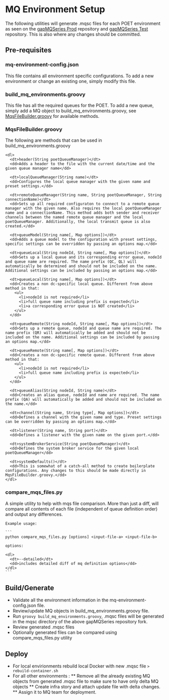 # MQ Environment Setup

The following utilities will generate .mqsc files for each POET environment as seen on the [gapMQSeries Prod](https://github.gapinc.com/eis/gapMQSeriesMQSC_PROD) repository and [gapMQSeries Test](https://github.gapinc.com/eis/gapMQSeriesMQSC_TEST) repository. This is also where any changes should be committed. 

## Pre-requisites 

### mq-environment-config.json
This file contains all environment specific configurations. To add a new environment or change an existing one, simply modify this file.

### build_mq_environments.groovy
This file has all the required queues for the POET. To add a new queue, simply add a MQ object to build_mq_environments.groovy, see [MqsFileBuilder.groovy](MqsFileBuilder.groovy) for available methods. 

### MqsFileBuilder.groovy
The following are methods that can be used in build_mq_environments.groovy

    <dl>
      <dt>header(String poetQueueManager)</dt>
      <dd>Adds a header to the file with the current date/time and the given queue manager name</dd>

      <dt>localQueueManager(String name)</dt>
      <dd>Configures the local queue manager with the given name and preset settings.</dd>

      <dt>remoteQueueManager(String name, String poetQueueManager, String connectionName)</dt>
      <dd>Sets up all required configuraton to connect to a remote queue manager with the given name. Also requires the local poetQueueManager name and a connectionName. This method adds both sender and receiver channels between the named remote queue manager and the local poetQueueManager. Additionally, the local transmit queue is also created.</dd>

      <dt>queueModel(String name[, Map options])</dt>
      <dd>Adds a queue model to the configuration with preset settings, specific settings can be overridden by passing an options map.</dd>

      <dt>queueLocal(String nodeId, String name[, Map options])</dt>
      <dd>Sets up a local queue and its corresponding error queue, nodeId and queue name are required. The name prefix (QC, QL) will automatically be determined and should not be included on the name. Additional settings can be included by passing an options map.</dd>

      <dt>queueLocal(String name[, Map options])</dt>
      <dd>Creates a non dc-specific local queue. Different from above method in that:
        <ul>
          <li>nodeId is not required</li>
          <li>full queue name including prefix is expected</li>
          <li>a corresponding error queue is NOT created</li>
        </ul>
      </dd>

      <dt>queueRemote(String nodeId, String name[, Map options])</dt>
      <dd>Sets up a remote queue, nodeId and queue name are required. The name prefix (QR) will automatically be added and should not be included on the name. Additional settings can be included by passing an options map.</dd>

      <dt>queueRemote(String name[, Map options])</dt>
      <dd>Creates a non dc-specific remote queue. Different from above method in that:
        <ul>
          <li>nodeId is not required</li>
          <li>full queue name including prefix is expected</li>
        </ul>
      </dd>

      <dt>queueAlias(String nodeId, String name)</dt>
      <dd>Creates an alias queue, nodeId and name are required. The name prefix (QA) will automatically be added and should not be included on the name.</dd>

      <dt>channel(String name, String type[, Map options])</dt>
      <dd>Defines a channel with the given name and type. Preset settings can be overridden by passing an options map.</dd>

      <dt>listener(String name, String port)</dt>
      <dd>Defines a listener with the given name on the given port.</dd>

      <dt>systemBrokerService(String poetQueueManager)</dt>
      <dd>Defines the system broker service for the given local poetQueueManager</dd>

      <dt>systemDefaults()</dt>
      <dd>This is somewhat of a catch-all method to create boilerplate configurations. Any changes to this should be made directly in MqsFileBuilder.groovy.</dd>
    </dl>

### compare_mqs_files.py
A simple utility to help with mqs file comparison. More than just a diff, will compare all contents of each file (independent of queue definition order) and output any differences.

    Example usage:

    ```
    python compare_mqs_files.py [options] <input-file-a> <input-file-b>

    options:

    <dl>
      <dt>--detailed</dt>
      <dd>includes detailed diff of mq definition options</dd>
    </dl>
    ```

## Build/Generate 
* Validate all the environment information in the mq-environment-config.json file.
* Review/update MQ objects in build_mq_environments.groovy file. 
* Run `groovy build_mq_environments.groovy`, .mqsc files will be generated in the mqsc directory of the above gapMQSeries repository fork.
* Review generated .mqsc files
* Optionally generated files can be compared using compare_mqs_files.py utility

## Deploy
* For local envirionments rebuild local Docker with new .mqsc file
  `> rebuild-container.sh` 
* For all other environments :
** Remove all the already existing MQ objects from generated .mqsc file to make sure to have only delta MQ objects
** Create infra story and attach update file with delta changes.
** Assign it to MQ team for deployment.

